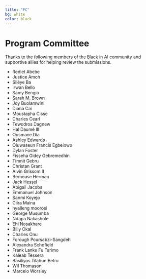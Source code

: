 ```yaml
---
title: "PC"
bg: white
color: black
---
```


# Program Committee

Thanks to the following members of the Black in AI community and supportive allies for helping review the submissions. 

 - Rediet Abebe
 - Justice Amoh
 - Silèye Ba
 - Irwan Bello
 - Samy Bengio
 - Sarah M. Brown
 - Joy Buolamwini
 - Diana Cai
 - Moustapha Cisse
 - Charles Cearl
 - Tewodros Dagnew
 - Hal Daumé III
 - Ousmane Dia
 - Ashley Edwards
 - Oluwaseun Francis Egbelowo
 - Dylan Foster
 - Fisseha Gidey Gebremedhin
 - Timnit Gebru
 - Christan Grant
 - Alvin Grissom II 
 - Bernease Herman
 - Jack Hessel
 - Abigail Jacobs
 - Emmanuel Johnson
 - Sanmi Koyejo
 - Ciira Maina
 - nyalleng moorosi
 - George Musumba
 - Ndapa Nakashole
 - Ehi Nosakhare
 - Billy Okal
 - Charles Onu
 - Forough Poursabzi-Sangdeh
 - Alexandra Schofield
 - Frank Lanke Fu Tarimo
 - Kaleab Tessera
 - Basiliyos Tilahun Betru
 - Wil Thomason
 - Marcelo Worsley